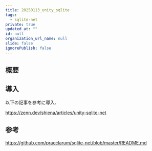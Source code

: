 ```yaml
---
title: 20250113_unity_sqlite
tags:
  - sqlite-net
private: true
updated_at: ""
id: null
organization_url_name: null
slide: false
ignorePublish: false
---
```


## 概要

## 導入

以下の記事を参考に導入．

https://zenn.dev/shiena/articles/unity-sqlite-net

## 参考

https://github.com/praeclarum/sqlite-net/blob/master/README.md
